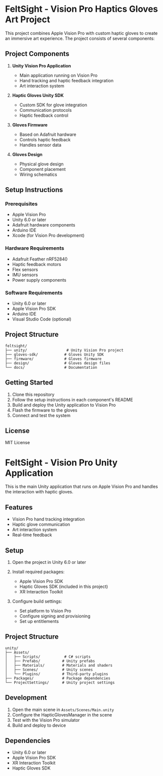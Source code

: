 # FeltSight - Vision Pro Haptics Gloves Art Project

This project combines Apple Vision Pro with custom haptic gloves to create an immersive art experience. The project consists of several components:

## Project Components

1. **Unity Vision Pro Application**
   - Main application running on Vision Pro
   - Hand tracking and haptic feedback integration
   - Art interaction system

2. **Haptic Gloves Unity SDK**
   - Custom SDK for glove integration
   - Communication protocols
   - Haptic feedback control

3. **Gloves Firmware**
   - Based on Adafruit hardware
   - Controls haptic feedback
   - Handles sensor data

4. **Gloves Design**
   - Physical glove design
   - Component placement
   - Wiring schematics

## Setup Instructions

### Prerequisites
- Apple Vision Pro
- Unity 6.0 or later
- Adafruit hardware components
- Arduino IDE
- Xcode (for Vision Pro development)

### Hardware Requirements
- Adafruit Feather nRF52840
- Haptic feedback motors
- Flex sensors
- IMU sensors
- Power supply components

### Software Requirements
- Unity 6.0 or later
- Apple Vision Pro SDK
- Arduino IDE
- Visual Studio Code (optional)

## Project Structure
```
feltsight/
├── unity/                  # Unity Vision Pro project
├── gloves-sdk/            # Gloves Unity SDK
├── firmware/              # Gloves firmware
├── design/                # Gloves design files
└── docs/                  # Documentation
```

## Getting Started

1. Clone this repository
2. Follow the setup instructions in each component's README
3. Build and deploy the Unity application to Vision Pro
4. Flash the firmware to the gloves
5. Connect and test the system

## License
MIT License 


# FeltSight - Vision Pro Unity Application

This is the main Unity application that runs on Apple Vision Pro and handles the interaction with haptic gloves.

## Features
- Vision Pro hand tracking integration
- Haptic glove communication
- Art interaction system
- Real-time feedback

## Setup

1. Open the project in Unity 6.0 or later
2. Install required packages:
   - Apple Vision Pro SDK
   - Haptic Gloves SDK (included in this project)
   - XR Interaction Toolkit

3. Configure build settings:
   - Set platform to Vision Pro
   - Configure signing and provisioning
   - Set up entitlements

## Project Structure
```
unity/
├── Assets/
│   ├── Scripts/           # C# scripts
│   ├── Prefabs/          # Unity prefabs
│   ├── Materials/        # Materials and shaders
│   ├── Scenes/           # Unity scenes
│   └── Plugins/          # Third-party plugins
├── Packages/             # Package dependencies
└── ProjectSettings/      # Unity project settings
```

## Development

1. Open the main scene in `Assets/Scenes/Main.unity`
2. Configure the HapticGlovesManager in the scene
3. Test with the Vision Pro simulator
4. Build and deploy to device

## Dependencies
- Unity 6.0 or later
- Apple Vision Pro SDK
- XR Interaction Toolkit
- Haptic Gloves SDK 